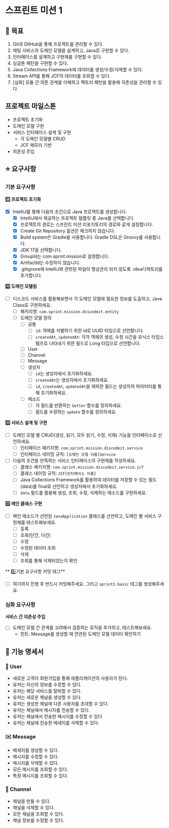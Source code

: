 # 스프린트 미션 1

## 🚀 목표

1. Git과 GitHub을 통해 프로젝트를 관리할 수 있다.
2. 채팅 서비스의 도메인 모델을 설계하고, Java로 구현할 수 있다.
3. 인터페이스를 설계하고 구현체를 구현할 수 있다.
4. 싱글톤 패턴을 구현할 수 있다.
5. Java Collections Framework에 데이터를 생성/수정/삭제할 수 있다.
6. Stream API를 통해 JCF의 데이터를 조회할 수 있다.
7. [심화] 모듈 간 의존 관계를 이해하고 팩토리 패턴을 활용해 의존성을 관리할 수 있다.


## 프로젝트 마일스톤
- 프로젝트 초기화
- 도메인 모델 구현
- 서비스 인터페이스 설계 및 구현
  - 각 도메인 모델별 CRUD
  - JCF 메모리 기반
- 의존성 주입


## ⭐ 요구사항

### 기본 요구사항
**1️⃣ 프로젝트 초기화**
- [x] IntelliJ를 통해 다음의 조건으로 Java 프로젝트를 생성합니다.
  - [x]  IntelliJ에서 제공하는 프로젝트 템플릿 중 Java를 선택합니다.
  - [x]  프로젝트의 경로는 스프린트 미션 리포지토리의 경로와 같게 설정합니다.
  - [x]  Create Git Repository 옵션은 체크하지 않습니다.
  - [x]  Build system은 Gradle을 사용합니다. Gradle DSL은 Groovy를 사용합니다.
  - [x]  JDK 17을 선택합니다.
  - [x]  GroupId는 com.sprint.mission로 설정합니다.
  - [x]  ArtifactId는 수정하지 않습니다.
  - [x]  .gitignore에 IntelliJ와 관련된 파일이 형상관리 되지 않도록 .idea디렉토리를 추가합니다.

**2️⃣ 도메인 모델링**
- [ ] 디스코드 서비스를 활용해보면서 각 도메인 모델에 필요한 정보를 도출하고, Java Class로 구현하세요.
  - [ ] 패키지명: `com.sprint.mission.discodeit.entity`
  - [ ] 도메인 모델 정의
    - [ ] 공통
      - [ ] `id`: 객체를 식별하기 위한 id로 UUID 타입으로 선언합니다.
      - [ ] `createdAt`, `updatedAt`: 각각 객체의 생성, 수정 시간을 유닉스 타임스탬프로 나타내기 위한 필드로 Long 타입으로 선언합니다.
    -[ ] User
    - [ ] Channel
    - [ ] Message
    -[ ] 생성자
      - [ ] `id`는 생성자에서 초기화하세요.
      - [ ] `createdAt`는 생성자에서 초기화하세요.
      - [ ] `id`, `createdAt`, `updatedAt`을 제외한 필드는 생성자의 파라미터를 통해 초기화하세요.
    - [ ] 메소드
      - [ ] 각 필드를 반환하는 `Getter` 함수를 정의하세요.
      - [ ] 필드를 수정하는 `update` 함수를 정의하세요.

**3️⃣ 서비스 설계 및 구현**
- [ ] 도메인 모델 별 CRUD(생성, 읽기, 모두 읽기, 수정, 삭제) 기능을 인터페이스로 선언하세요.
  - [ ] 인터페이스 패키지명: `com.sprint.mission.discodeit.service`
  - [ ] 인터페이스 네이밍 규칙: `[도메인 모델 이름]Service`
- [ ] 다음의 조건을 만족하는 서비스 인터페이스의 구현체를 작성하세요.
  - [ ] 클래스 패키지명: `com.sprint.mission.discodeit.service.jcf`
  - [ ] 클래스 네이밍 규칙: `JCF[인터페이스 이름]`
  - [ ] Java Collections Framework를 활용하여 데이터를 저장할 수 있는 필드(data)를 final로 선언하고 생성자에서 초기화하세요.
  - [ ] `data` 필드를 활용해 생성, 조회, 수정, 삭제하는 메소드를 구현하세요.

**4️⃣ 메인 클래스 구현**
- [ ] 메인 메소드가 선언된 `JavaApplication` 클래스를 선언하고, 도메인 별 서비스 구현체를 테스트해보세요.
  - [ ] 등록
  - [ ] 조회(단건, 다건)
  - [ ] 수정
  - [ ] 수정된 데이터 조회
  - [ ] 삭제
  - [ ] 조회를 통해 삭제되었는지 확인

** 5️⃣기본 요구사항 커밋 태그**
- [ ] 여기까지 진행 후 반드시 커밋해주세요. 그리고 `sprint1-basic` 태그를 생성해주세요.
### 심화 요구사항
**서비스 간 의존성 주입**
- [ ] 도메인 모델 간 관계를 고려해서 검증하는 로직을 추가하고, 테스트해보세요.
    - 힌트: Message를 생성할 때 연관된 도메인 모델 데이터 확인하기


## 📝 기능 명세서

### 🚶 User
- 새로운 고객이 회원가입을 통해 애플리케이션의 사용자가 된다.
- 유저는 자신의 정보를 수정할 수 있다.
- 유저는 해당 서비스를 탈퇴할 수 있다.
- 유저는 새로운 채널을 생성할 수 있다.
- 유저는 생성한 채널에 다른 사용자를 초대할 수 있다.
- 유저는 채널에서 메시지를 전송할 수 있다.
- 유저는 채널에서 전송한 메시지를 수정할 수 있다
- 유저는 채널에 전송한 메세지를 삭제할 수 있다.

### ✉️ Message
- 메세지를 생성할 수 있다.
- 메시지를 수정할 수 있다.
- 메시지를 삭제할 수 있다.
- 모든 메시지를 조회할 수 있다.
- 특정 메시지를 조회할 수 있다.

### 🚪 Channel
- 채널을 만들 수 있다.
- 채널을 삭제할 수 있다.
- 모든 채널을 조회할 수 있다.
- 채널 정보를 수정할 수 있다.